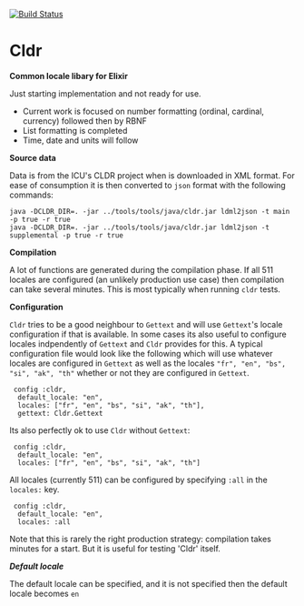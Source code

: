 [![Build Status](http://sweatbox.noexpectations.com.au:8080/buildStatus/icon?job=cldr)](http://sweatbox.noexpectations.com.au:8080/job/cldr/)

# Cldr

**Common locale libary for Elixir**

Just starting implementation and not ready for use.

* Current work is focused on number formatting (ordinal, cardinal, currency) followed then by RBNF
* List formatting is completed
* Time, date and units will follow

**Source data**

Data is from the ICU's CLDR project when is downloaded in XML format.  For ease of consumption it is then converted to `json` format with the following commands:

    java -DCLDR_DIR=. -jar ../tools/tools/java/cldr.jar ldml2json -t main -p true -r true
    java -DCLDR_DIR=. -jar ../tools/tools/java/cldr.jar ldml2json -t supplemental -p true -r true

**Compilation**

A lot of functions are generated during the compilation phase.  If all 511 locales are configured (an unlikely production use case) then compilation can take several minutes.  This is most typically when running `cldr` tests.

**Configuration**

`Cldr` tries to be a good neighbour to `Gettext` and will use `Gettext`'s locale configuration if that is available.  In some cases its also useful to configure locales indpendently of `Gettext` and `Cldr` provides for this.  A typical configuration file would look like the following which will use whatever locales are configured in `Gettext` as well as the locales `"fr", "en", "bs", "si", "ak", "th"` whether or not they are configured in `Gettext`.

     config :cldr,
      default_locale: "en",
      locales: ["fr", "en", "bs", "si", "ak", "th"],
      gettext: Cldr.Gettext

Its also perfectly ok to use `Cldr` without `Gettext`:

     config :cldr,
      default_locale: "en",
      locales: ["fr", "en", "bs", "si", "ak", "th"]

All locales (currently 511) can be configured by specifying `:all` in the `locales:` key.

     config :cldr,
      default_locale: "en",
      locales: :all

Note that this is rarely the right production strategy: compilation takes minutes for a start.  But it is useful for testing 'Cldr' itself.

***Default locale***

The default locale can be specified, and it is not specified then the default locale becomes `en`

